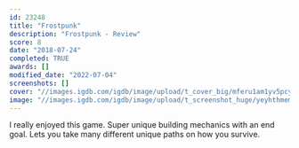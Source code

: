 ```yaml
---
id: 23248
title: "Frostpunk"
description: "Frostpunk - Review"
score: 8
date: "2018-07-24"
completed: TRUE
awards: []
modified_date: "2022-07-04"
screenshots: []
cover: "//images.igdb.com/igdb/image/upload/t_cover_big/mferu1am1yv5pcy5aplm.jpg"
image: "//images.igdb.com/igdb/image/upload/t_screenshot_huge/yeyhthmem93jolcdhrig.jpg"
---
```

I really enjoyed this game. Super unique building mechanics with an end goal. Lets you take many different unique paths on how you survive.